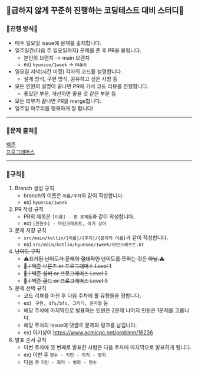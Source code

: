 ## 🐌급하지 않게 꾸준히 진행하는 코딩테스트 대비 스터디🐢

### 🌟진행 방식🌟

- 매주 일요일 issue에 문제를 출제합니다.
- 일주일간(다음 주 일요일까지) 문제를 푼 후 PR을 올립니다.
  - 본인의 브랜치 -> main 브랜치
  - ex) `hyunsoo/1week` -> main
- 일요일 저녁(시간 미정) 각자의 코드를 설명합니다.
  - 설계 방식, 구현 방식, 공유하고 싶은 사항 등
- 모든 인원의 설명이 끝나면 PR에 가서 코드 리뷰를 진행합니다.
  - 좋았던 부분, 개선하면 좋을 것 같은 부분 등
- 모든 리뷰가 끝나면 PR을 merge합니다.
- 일주일 마무리를 행복하게 잘 합니다!

--- 

### 👊문제 출처👊

[백준](https://www.acmicpc.net/)  
[프로그래머스](https://school.programmers.co.kr/learn/challenges)

---

### 🤙규칙🤙

1. Branch 생성 규칙
    - branch의 이름은 `이름/주차`와 같이 작성합니다.
    - ex) `hyunsoo/1week`
2. PR 작성 규칙 
   - PR의 제목은 ` [이름] - 푼 문제들 `과 같이 작성합니다.
   - ex) `[전현수] - 마인크래프트, 아기 상어`
3. 문제 저장 규칙
   - `src/main/kotlin/{이름}/{주차}/{문제의 이름}`과 같이 작성합니다.
   - ex) `src/main/kotlin/hyunsoo/1week/마인크래프트.kt`
4. ~~난이도 규칙~~ 
   - ~~⚠️표기된 난이도가 문제의 절대적인 난이도를 뜻하는 것은 아님.⚠️~~
   - ~~🥉 / 백준 브론즈 or 프로그래머스 Level 1~~
   - ~~🥈 / 백준 실버 or 프로그래머스 Level 2~~
   - ~~🥇 / 백준 골드 or 프로그래머스 Level 3~~
5. 문제 선택 규칙
   - 코드 리뷰를 마친 후 다음 주차에 풀 유형들을 정합니다.
   - ex) ` 구현, dfs/bfs, 그리디, 문자열` 등
   - 해당 주차에 마지막으로 발표하는 인원은 2문제 나머지 인원은 1문제를 고릅니다.
   - 해당 주차의 issue에 댓글로 문제와 링크를 남깁니다.
   - ex) 아기상어 https://www.acmicpc.net/problem/16236
6. 발표 순서 규칙
   - 이번 주차에 첫 번째로 발표한 사람은 다음 주차에 마지막으로 발표하게 됩니다.
   - ex) 이번 주 `현수 - 지민 - 희직 - 병희` 
   - 다음 주 `지민 - 희직 - 병희 - 현수`
